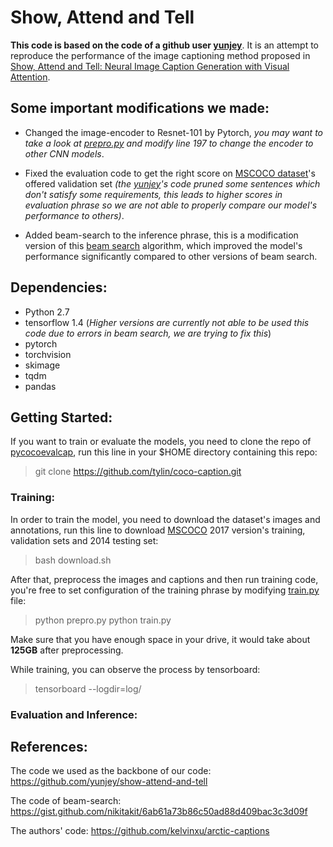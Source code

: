 # Show, Attend and Tell 
<b> This code is based on the code of a github user [yunjey](https://github.com/yunjey/show-attend-and-tell)</b>. It is an attempt to reproduce the performance of the image captioning method proposed in [Show, Attend and Tell: Neural Image Caption Generation with Visual Attention](https://arxiv.org/pdf/1502.03044.pdf).

## Some important modifications we made:

- Changed the image-encoder to Resnet-101 by Pytorch, *you may want to take a look at [prepro.py](prepro.py) and modify line 197 to change the encoder to other CNN models*.

- Fixed the evaluation code to get the right score on [MSCOCO dataset](http://cocodataset.org)'s offered validation set *(the [yunjey](https://github.com/yunjey/show-attend-and-tell)'s code pruned some sentences which don't satisfy some requirements, this leads to higher scores in evaluation phrase so we are not able to properly compare our model's performance to others)*.

- Added beam-search to the inference phrase, this is a modification version of this [beam search](https://gist.github.com/nikitakit/6ab61a73b86c50ad88d409bac3c3d09f) algorithm, which improved the model's performance significantly compared to other versions of beam search.

## Dependencies:

- Python 2.7
- tensorflow 1.4 (*Higher versions are currently not able to be used this code due to errors in beam search, we are trying to fix this*)
- pytorch
- torchvision
- skimage
- tqdm
- pandas

## Getting Started:

If you want to train or evaluate the models, you need to clone the repo of [pycocoevalcap](https://github.com/tylin/coco-caption), run this line in your $HOME directory containing this repo:

> git clone https://github.com/tylin/coco-caption.git

### Training:

In order to train the model, you need to download the dataset's images and annotations, run this line to download [MSCOCO](http://cocodataset.org) 2017 version's training, validation sets and 2014 testing set:

> bash download.sh

After that, preprocess the images and captions and then run training code, you're free to set configuration of the training phrase by modifying [train.py](train.py) file:

> python prepro.py
> python train.py

Make sure that you have enough space in your drive, it would take about **125GB** after preprocessing.

While training, you can observe the process by tensorboard:

> tensorboard --logdir=log/

### Evaluation and Inference:

## References:

The code we used as the backbone of our code: https://github.com/yunjey/show-attend-and-tell

The code of beam-search: https://gist.github.com/nikitakit/6ab61a73b86c50ad88d409bac3c3d09f

The authors' code: https://github.com/kelvinxu/arctic-captions 